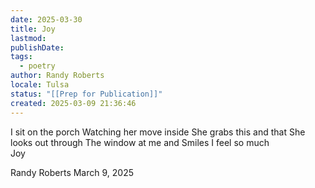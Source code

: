 ```yaml
---
date: 2025-03-30
title: Joy
lastmod: 
publishDate: 
tags:
  - poetry
author: Randy Roberts
locale: Tulsa
status: "[[Prep for Publication]]"
created: 2025-03-09 21:36:46
---
```

I sit on the porch
Watching her move inside
She grabs this and that
She looks out through 
The window at me and
Smiles
I feel so much  
Joy

Randy Roberts March 9, 2025
